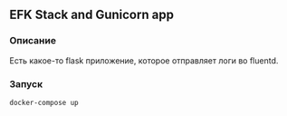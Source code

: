 ## EFK Stack and Gunicorn app

### Описание
Есть какое-то flask приложение, которое отправляет логи во fluentd.

### Запуск

```
docker-compose up
```
